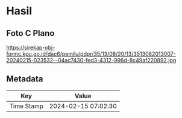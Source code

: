 # Hasil

## Foto C Plano

https://sirekap-obj-formc.kpu.go.id/dac6/pemilu/pdpr/35/13/08/20/13/3513082013007-20240215-023532--04ac7430-fed3-4312-996d-8c49af220892.jpg


## Metadata

| Key        | Value               |
| ---------- | ------------------- |
| Time Stamp | 2024-02-15 07:02:30 |



